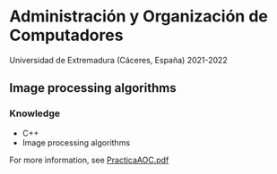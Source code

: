 # Administración y Organización de Computadores

Universidad de Extremadura (Cáceres, España)
2021-2022

## Image processing algorithms

### Knowledge

- C++
- Image processing algorithms

For more information, see [PracticaAOC.pdf](documentacion/practicaAOC.pdf)